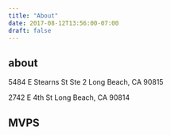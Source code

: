 ```yaml
---
title: "About"
date: 2017-08-12T13:56:00-07:00
draft: false
---
```


## about

<div>
<div>
<p> 5484 E Stearns St Ste 2 Long Beach, CA 90815 </p>
<div id="map_canvas">

</div>
</div>
<div>
<p> 2742 E 4th St Long Beach, CA 90814</p>

<div id="map_canvas2">

</div>
</div>
</div>


## MVPS
